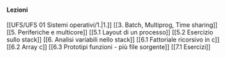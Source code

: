 #### Lezioni
[[UFS/UFS 01 Sistemi operativi/1.|1.]]
[[3. Batch, Multiprog, Time sharing]]
[[5. Periferiche e multicore]]
[[5.1 Layout di un processo]]
[[5.2 Esercizio sullo stack]]
[[6. Analisi variabili nello stack]]
[[6.1 Fattoriale ricorsivo in c]]
[[6.2 Array c]]
[[6.3  Prototipi funzioni - più file sorgente]]
[[7.1 Esercizi]]

